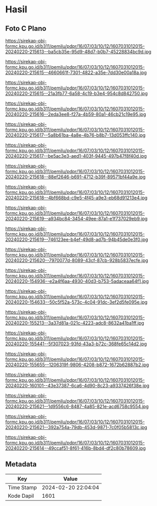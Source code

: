 # Hasil

## Foto C Plano

https://sirekap-obj-formc.kpu.go.id/b311/pemilu/pdpr/16/07/03/10/12/1607031012015-20240220-215613--ba5cb35e-95d9-48d7-b0b7-45228834bc9d.jpg

https://sirekap-obj-formc.kpu.go.id/b311/pemilu/pdpr/16/07/03/10/12/1607031012015-20240220-215615--4660661f-7301-4822-a35e-7dd30e00a18a.jpg

https://sirekap-obj-formc.kpu.go.id/b311/pemilu/pdpr/16/07/03/10/12/1607031012015-20240220-215615--21a3fb77-6a58-4c19-b3e4-954c8d842750.jpg

https://sirekap-obj-formc.kpu.go.id/b311/pemilu/pdpr/16/07/03/10/12/1607031012015-20240220-215616--2eda3ee8-f27a-4b59-80a1-46cb21c19e95.jpg

https://sirekap-obj-formc.kpu.go.id/b311/pemilu/pdpr/16/07/03/10/12/1607031012015-20240220-215617--5a8b61ba-4a8e-4b76-b8b7-13d053ffc140.jpg

https://sirekap-obj-formc.kpu.go.id/b311/pemilu/pdpr/16/07/03/10/12/1607031012015-20240220-215617--be5ac3e3-aed1-403f-9445-497b47f8f40d.jpg

https://sirekap-obj-formc.kpu.go.id/b311/pemilu/pdpr/16/07/03/10/12/1607031012015-20240220-215618--88ef2646-b691-4712-b39f-89571bf44a9e.jpg

https://sirekap-obj-formc.kpu.go.id/b311/pemilu/pdpr/16/07/03/10/12/1607031012015-20240220-215618--4bf668bd-c9e5-4f45-a9e3-eb68d91213e4.jpg

https://sirekap-obj-formc.kpu.go.id/b311/pemilu/pdpr/16/07/03/10/12/1607031012015-20240220-215619--a934bc84-3454-49ee-87a1-e1f737029eb9.jpg

https://sirekap-obj-formc.kpu.go.id/b311/pemilu/pdpr/16/07/03/10/12/1607031012015-20240220-215619--746123ee-b4ef-49d8-ad7b-94b45de0e3f0.jpg

https://sirekap-obj-formc.kpu.go.id/b311/pemilu/pdpr/16/07/03/10/12/1607031012015-20240220-215620--7970077d-8089-43cf-87cb-928b5837ecfe.jpg

https://sirekap-obj-formc.kpu.go.id/b311/pemilu/pdpr/16/07/03/10/12/1607031012015-20240220-154936--e2a4f6aa-4930-40d3-b753-5adaceaa64f1.jpg

https://sirekap-obj-formc.kpu.go.id/b311/pemilu/pdpr/16/07/03/10/12/1607031012015-20240220-154633--50c5f52a-573c-4c04-91dc-3ef2d5fe095e.jpg

https://sirekap-obj-formc.kpu.go.id/b311/pemilu/pdpr/16/07/03/10/12/1607031012015-20240220-155213--3a37d81a-021c-4223-adc8-8632a41ba1ff.jpg

https://sirekap-obj-formc.kpu.go.id/b311/pemilu/pdpr/16/07/03/10/12/1607031012015-20240220-155441--5f307023-93fd-43a3-b72c-368fe65c14d2.jpg

https://sirekap-obj-formc.kpu.go.id/b311/pemilu/pdpr/16/07/03/10/12/1607031012015-20240220-155655--1206319f-9806-4208-b872-1672b62887b2.jpg

https://sirekap-obj-formc.kpu.go.id/b311/pemilu/pdpr/16/07/03/10/12/1607031012015-20240220-160101--43e37387-6ca6-4d90-8c23-a9337426f38e.jpg

https://sirekap-obj-formc.kpu.go.id/b311/pemilu/pdpr/16/07/03/10/12/1607031012015-20240220-215621--1d9556c6-8487-4a85-821e-acd6758c9554.jpg

https://sirekap-obj-formc.kpu.go.id/b311/pemilu/pdpr/16/07/03/10/12/1607031012015-20240220-215621--392a754a-79db-453d-9871-7c0f05b5813c.jpg

https://sirekap-obj-formc.kpu.go.id/b311/pemilu/pdpr/16/07/03/10/12/1607031012015-20240220-215614--49ccaf51-8f61-416b-8bd4-df2c80b78609.jpg


## Metadata

| Key        | Value               |
| ---------- | ------------------- |
| Time Stamp | 2024-02-20 22:04:04 |
| Kode Dapil | 1601                |



